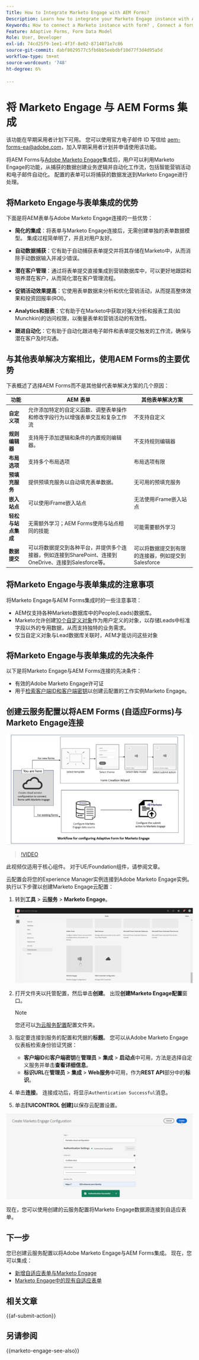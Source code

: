 ```yaml
---
Title: How to Integrate Marketo Engage with AEM Forms?
Description: Learn how to integrate your Marketo Engage instance with AEM Forms.
Keywords: How to connect a Marketo instance with form? , Connect a form to Marketo, Integrate a form with Marketo Engage, Integrate an Adaptive Form with a Marketo instance.
Feature: Adaptive Forms, Form Data Model
Role: User, Developer
exl-id: 74cd25f9-1ee1-4f3f-8e02-8714071e7c86
source-git-commit: dabf8029577c5fb6bb5eebdbf10d77f3d4d95a5d
workflow-type: tm+mt
source-wordcount: '748'
ht-degree: 6%

---
```


# 将 Marketo Engage 与 AEM Forms 集成

<span class="preview">该功能在早期采用者计划下可用。 您可以使用官方电子邮件 ID 写信给 aem-forms-ea@adobe.com，加入早期采用者计划并申请使用该功能。</span>

将AEM Forms与[Adobe Marketo Engage](https://experienceleague.adobe.com/zh-hans/docs/marketo/using/home)集成后，用户可以利用Marketo Engage的功能，从捕获的数据创建业务逻辑并自动化工作流，包括智能营销活动和电子邮件自动化。 配置的表单可以将捕获的数据发送到Marketo Engage进行处理。

## 将Marketo Engage与表单集成的优势

下面是将AEM表单与Adobe Marketo Engage连接的一些优势：

* **简化的集成**：将表单与Marketo Engage连接后，无需创建单独的表单数据模型。 集成过程简单明了，并且对用户友好。
* **自动数据捕获**：它有助于自动捕获表单提交并将其存储在Marketo中，从而消除手动数据输入并减少错误。

* **潜在客户管理**：通过将表单提交直接集成到营销数据库中，可以更好地跟踪和培养潜在客户，从而简化潜在客户管理流程。

* **促销活动效果提高**：它使用表单数据来分析和优化营销活动，从而提高整体效果和投资回报率(ROI)。

* **Analytics和报表**：它有助于在Marketo中获取对强大分析和报表工具(如Munchkin)的访问权限，以衡量表单和营销活动的有效性。

* **跟进自动化**：它有助于自动化跟进电子邮件和表单提交触发的工作流，确保与潜在客户及时沟通。

## 与其他表单解决方案相比，使用AEM Forms的主要优势

下表概述了选择AEM Forms而不是其他替代表单解决方案的几个原因：

| **功能** | **AEM 表单** | **其他表单解决方案** |
|-------------------------------------|----------------------------------------------------------------------|-----------------------------------------------------------|
| **自定义项** | 允许添加特定的自定义函数、调整表单操作和修改字段行为以增强表单交互和复杂工作流 | 不支持自定义 |
| **规则编辑器** | 支持用于添加逻辑和条件的内置规则编辑器。 | 不支持规则编辑器 |
| **布局选项** | 支持多个布局选项 | 布局选项有限 |
| **预填充服务** | 提供预填充服务以自动填充表单数据。 | 无可用的预填充服务 |
| **嵌入站点** | 可以使用iFrame嵌入站点 | 无法使用iFrame嵌入站点 |
| **轻松与站点集成** | 无需额外学习；AEM Forms使用与站点相同的技能 | 可能需要额外学习 |
| **数据提交** | 可以将数据提交到各种平台，并提供多个连接器，例如连接到SharePoint、连接到OneDrive、连接到Salesforce等。 | 可以将数据提交到有限的连接器，例如提交到Salesforce |

## 将Marketo Engage与表单集成的注意事项

将Marketo Engage与AEM Forms集成时的一些注意事项：

* AEM仅支持各种Marketo数据库中的People(Leads)数据库。
* Marketo允许创建[10个自定义对象](https://experienceleague.adobe.com/zh-hans/docs/marketo/using/product-docs/administration/marketo-custom-objects/add-marketo-custom-object-fields)作为用户定义的对象，以存储Leads中标准字段以外的专用数据，从而支持独特的业务需求。
* 仅当自定义对象与Lead数据库关联时，AEM才能访问这些对象

## 将Marketo Engage与表单集成的先决条件

以下是将Marketo Engage与AEM Forms连接的先决条件：

* 有效的Adobe Marketo Engage许可证
* 用于[检索客户端ID和客户端密钥](https://experienceleague.adobe.com/zh-hans/docs/marketo/using/product-docs/administration/additional-integrations/create-a-custom-service-for-use-with-rest-api)以创建云配置的工作实例Marketo Engage。

## 创建云服务配置以将AEM Forms (自适应Forms)与Marketo Engage连接

![工作流](/help/forms/assets/workflow-marketo-1.png)

>[!VIDEO](https://video.tv.adobe.com/v/3442865/engage-marketo-aem-forms-aem)

<span>此视频仅适用于核心组件。 对于UE/Foundation组件，请参阅文章。</span>

云配置会将您的Experience Manager实例连接到Adobe Marketo Engage实例。 执行以下步骤以创建Marketo Engage云配置：

1. 转到&#x200B;**工具** > **云服务** > **Marketo Engage**。

   ![Marketo Engage](/help/forms/assets/marketo-engage.png)

2. 打开文件夹以托管配置，然后单击&#x200B;**创建**。 出现&#x200B;**创建Marketo Engage配置**&#x200B;窗口。

   >[!NOTE]
   >
   > 您还可以[为云服务配置](/help/forms/configure-data-sources.md#configure-folder-for-cloud-service-configurations)配置文件夹。

3. 指定要连接到服务的配置和凭据的&#x200B;**标题**。 您可以从Adobe Marketo Engage仪表板检索身份验证凭据：
   * **客户端ID**&#x200B;和&#x200B;**客户端密钥**&#x200B;在&#x200B;**管理员** > **集成** > **启动点**&#x200B;中可用，方法是选择自定义服务并单击&#x200B;**查看详细信息**。
   * **标识URL**&#x200B;在&#x200B;**管理员** > **集成** > **Web服务**&#x200B;中可用，作为&#x200B;**REST API**&#x200B;部分中的&#x200B;**标识**。

4. 单击&#x200B;**连接**。  连接成功后，将显示`Authentication Successful`消息。
5. 单击&#x200B;**[!UICONTROL 创建]**&#x200B;以保存云配置设置。

![Marketo Engage云配置](/help/forms/assets/marketo-engage-cloud-configuration.png)

现在，您可以使用创建的云服务配置将Marketo Engage数据源连接到自适应表单。

## 下一步

您已创建云服务配置以将Adobe Marketo Engage与AEM Forms集成。 现在，您可以集成：
* [新增自适应表单与Marketo Engage](/help/forms/integrate-adaptive-form-with-marketo-engage.md)
* [Marketo Engage中的现有自适应表单](/help/forms/use-marketo-engage-data-source-in-form.md)

## 相关文章

{{af-submit-action}}

## 另请参阅

{{marketo-engage-see-also}}
